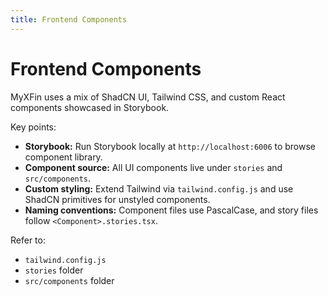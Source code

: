 ```yaml
---
title: Frontend Components
---
```


# Frontend Components

MyXFin uses a mix of ShadCN UI, Tailwind CSS, and custom React components showcased in Storybook.

Key points:

- **Storybook:** Run Storybook locally at `http://localhost:6006` to browse component library.
- **Component source:** All UI components live under `stories` and `src/components`.
- **Custom styling:** Extend Tailwind via `tailwind.config.js` and use ShadCN primitives for unstyled components.
- **Naming conventions:** Component files use PascalCase, and story files follow `<Component>.stories.tsx`.

Refer to:

- `tailwind.config.js`
- `stories` folder
- `src/components` folder
